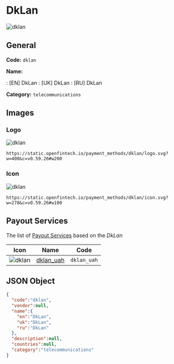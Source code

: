 
# DkLan 
![dklan](https://static.openfintech.io/payment_methods/dklan/logo.svg?w=400&c=v0.59.26#w200)  

## General 
**Code:** `dklan` 
 
**Name:** 
 
:	[EN] DkLan 
:	[UK] DkLan 
:	[RU] DkLan 
 
**Category:** `telecommunications` 
 

## Images 

### Logo 
![dklan](https://static.openfintech.io/payment_methods/dklan/logo.svg?w=400&c=v0.59.26#w200)  

```
https://static.openfintech.io/payment_methods/dklan/logo.svg?w=400&c=v0.59.26#w200
```  

### Icon 
![dklan](https://static.openfintech.io/payment_methods/dklan/icon.svg?w=278&c=v0.59.26#w100)  

```
https://static.openfintech.io/payment_methods/dklan/icon.svg?w=278&c=v0.59.26#w100
```  

## Payout Services 
 
The list of [Payout Services](/payout-services/) based on the _DkLan_ 

|Icon|Name|Code| 
|:---:|:---:|:---:| 
|![dklan](https://static.openfintech.io/payout_methods/dklan/icon.svg?w=278&c=v0.59.26#w40) |[dklan_uah](/payout-services/dklan_uah/)|`dklan_uah`| 
 

## JSON Object 

```json
{
  "code":"dklan",
  "vendor":null,
  "name":{
    "en":"DkLan",
    "uk":"DkLan",
    "ru":"DkLan"
  },
  "description":null,
  "countries":null,
  "category":"telecommunications"
}
```  
